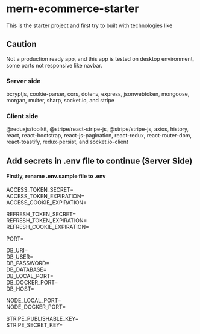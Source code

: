 # mern-ecommerce-starter
This is the starter project and first try to built with technologies like

## Caution 
Not a production ready app, and this app is tested on desktop environment, some parts not responsive like navbar.

### Server side
bcryptjs,
cookie-parser,
cors,
dotenv,
express,
jsonwebtoken,
mongoose,
morgan,
multer,
sharp,
socket.io, and
stripe

### Client side
@reduxjs/toolkit,
@stripe/react-stripe-js,
@stripe/stripe-js,
axios,
history,
react,
react-bootstrap,
react-js-pagination,
react-redux,
react-router-dom,
react-toastify,
redux-persist, and
socket.io-client

## Add secrets in .env file to continue (Server Side)
#### Firstly, rename .env.sample file to .env 

ACCESS_TOKEN_SECRET= <Your ACCESS_TOKEN_SECRET><br />
ACCESS_TOKEN_EXPIRATION= <Your ACCESS_TOKEN_EXPIRATION><br />
ACCESS_COOKIE_EXPIRATION= <Your ACCESS_COOKIE_EXPIRATION><br />

REFRESH_TOKEN_SECRET= <Your REFRESH_TOKEN_SECRET><br />
REFRESH_TOKEN_EXPIRATION= <Your REFRESH_TOKEN_EXPIRATION><br />
REFRESH_COOKIE_EXPIRATION= <Your REFRESH_COOKIE_EXPIRATION><br />

PORT= <Your PORT><br />

DB_URI= <Your DB_URI><br />
DB_USER= <Your DB_USER><br />
DB_PASSWORD= <Your DB_PASSWORD><br />
DB_DATABASE= <Your DB_DATABASE><br />
DB_LOCAL_PORT= <Your DB_LOCAL_PORT><br />
DB_DOCKER_PORT= <Your DB_DOCKER_PORT><br />
DB_HOST= <Your DB_HOST><br />

NODE_LOCAL_PORT= <Your NODE_LOCAL_PORT><br />
NODE_DOCKER_PORT= <Your NODE_DOCKER_PORT><br />

STRIPE_PUBLISHABLE_KEY= <Your STRIPE_PUBLISHABLE_KEY><br />
STRIPE_SECRET_KEY= <Your STRIPE_SECRET_KEY><br />
